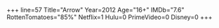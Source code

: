 +++
line=57
Title="Arrow"
Year=2012
Age="16+"
IMDb="7.6"
RottenTomatoes="85%"
Netflix=1
Hulu=0
PrimeVideo=0
Disney=0
+++

